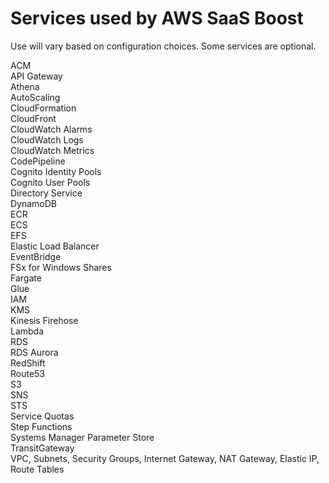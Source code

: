# Services used by AWS SaaS Boost

Use will vary based on configuration choices. Some services are optional.

ACM\
API Gateway\
Athena\
AutoScaling\
CloudFormation\
CloudFront\
CloudWatch Alarms\
CloudWatch Logs\
CloudWatch Metrics\
CodePipeline\
Cognito Identity Pools\
Cognito User Pools\
Directory Service\
DynamoDB\
ECR\
ECS\
EFS\
Elastic Load Balancer\
EventBridge\
FSx for Windows Shares\
Fargate\
Glue\
IAM\
KMS\
Kinesis Firehose\
Lambda\
RDS\
RDS Aurora\
RedShift\
Route53\
S3\
SNS\
STS\
Service Quotas\
Step Functions\
Systems Manager Parameter Store\
TransitGateway\
VPC, Subnets, Security Groups, Internet Gateway, NAT Gateway, Elastic IP, Route Tables